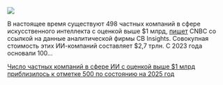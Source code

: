 <!--2025-08-18 14:03:02-->
<div class="yb">
  <div class="rss habr"><img src="https://habrastorage.org/webt/3a/-l/u1/3a-lu1d9etosdoxvpcoai7lgmgq.jpeg" /><p>В настоящее время существуют 498 частных компаний в сфере искусственного интеллекта с оценкой выше $1 млрд, <a href="https://www.cnbc.com/2025/08/10/ai-artificial-intelligence-billionaires-wealth.html" rel="noopener noreferrer nofollow">пишет</a> CNBC со ссылкой на данные аналитической фирмы CB Insights. Совокупная стоимость этих ИИ-компаний составляет $2,7 трлн. С 2023 года основали 100... <p class="titl"><a href="https://habr.com/ru/news/938294/?utm_source=habrahabr&utm_medium=rss&utm_campaign=938294">Число частных компаний в сфере ИИ с оценкой выше $1 млрд приблизилось к отметке 500 по состоянию на 2025 год</a></p></div>
</div>
